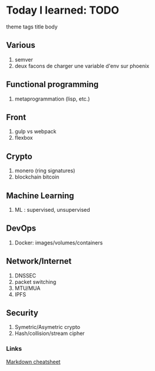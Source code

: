 # Today I learned: TODO


theme
tags
title
body



## Various
1. semver
2. deux facons de charger une variable d'env sur phoenix


## Functional programming
1. metaprogrammation (lisp, etc.)


## Front
1. gulp vs webpack
2. flexbox


## Crypto
1. monero (ring signatures)
2. blockchain bitcoin


## Machine Learning
1. ML : supervised, unsupervised


## DevOps
1. Docker: images/volumes/containers


## Network/Internet
1. DNSSEC
2. packet switching
3. MTU/MUA
4. IPFS

## Security
1. Symetric/Asymetric crypto
2. Hash/collision/stream cipher


### Links
[Markdown cheatsheet](https://github.com/adam-p/markdown-here/wiki/Markdown-Cheatsheet)
